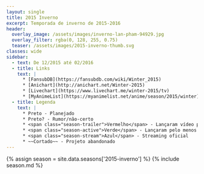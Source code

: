 ```yaml
---
layout: single
title: 2015 Inverno
excerpt: Temporada de inverno de 2015‑2016
header:
  overlay_image: /assets/images/inverno-lan-pham-94929.jpg
  overlay_filter: rgba(0, 128, 255, 0.75)
  teaser: /assets/images/2015-inverno-thumb.svg
classes: wide
sidebar:
  - text: De 12/2015 até 02/2016
  - title: Links
    text: |
      * [FansubDB](https://fansubdb.com/wiki/Winter_2015)
      * [Anichart](http://anichart.net/Winter-2015)
      * [Livechart](https://www.livechart.me/winter-2015/tv)
      * [MyAnimeList](https://myanimelist.net/anime/season/2015/winter)
  - title: Legenda
    text: |
      * Preto - Planejado
      * Preto? - Rumor/não-certo
      * <span class="season-trailer">Vermelho</span> - Lançaram vídeo promocional ou trailer
      * <span class="season-active">Verde</span> - Lançaram pelo menos um episódio
      * <span class="season-stream">Azul</span> - Streaming oficial
      * ~~Cortado~~ - Projeto abandonado
---
```


<!-- Para editar a tabela abra o arquivo /data/seasons/2015-inverno.yml -->
{% assign season = site.data.seasons['2015-inverno'] %}
{% include season.md %}
